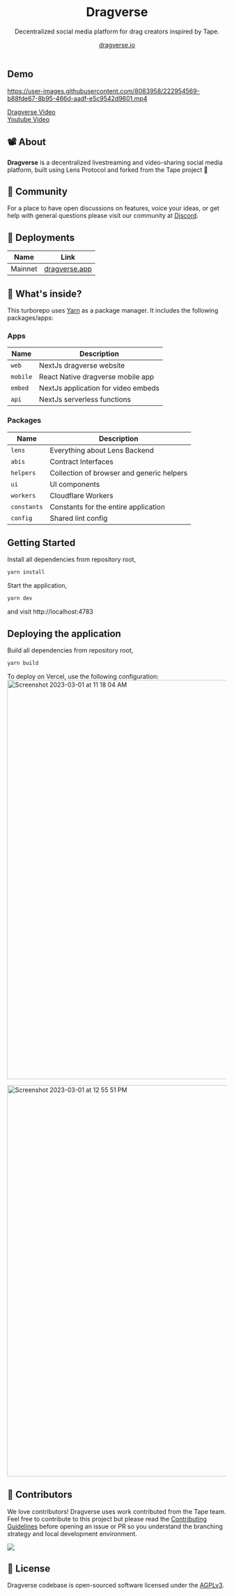 <div align="center">
    <h1>Dragverse</h1>
    <p>Decentralized social media platform for drag creators inspired by Tape.</p>
    <a href="https://dragverse.io">dragverse.io</a>
</div>
<br>

## Demo

https://user-images.githubusercontent.com/8083958/222954569-b88fde67-8b95-466d-aadf-e5c9542d9601.mp4

[Dragverse Video](https://dragverse.app/watch/0x70a8-0x01)  
[Youtube Video](https://youtu.be/65LG2dkBcBI)

## 📽️ About

**Dragverse** is a decentralized livestreaming and video-sharing social media platform, built using Lens Protocol and forked from the Tape project 🌿

## 💪 Community

For a place to have open discussions on features, voice your ideas, or get help with general questions please visit our community at [Discord](https://discord.gg/TbjTTgTh).

## 🚢 Deployments

| Name    | Link                                   |
| ------- | -------------------------------------- |
| Mainnet | [dragverse.app](https://dragverse.app) |

## 🔭 What's inside?

This turborepo uses [Yarn](https://classic.yarnpkg.com/) as a package manager. It includes the following packages/apps:

### Apps

| Name     | Description                              |
| -------- | -----------------------------------      |
| `web`    | NextJs dragverse website                 |
| `mobile` | React Native dragverse mobile app        |
| `embed`  | NextJs application for video embeds      |
| `api`    | NextJs serverless functions              |

### Packages

| Name        | Description                               |
| ----------- | ----------------------------------------- |
| `lens`      | Everything about Lens Backend             |
| `abis`      | Contract Interfaces                       |
| `helpers`   | Collection of browser and generic helpers |
| `ui`        | UI components                             |
| `workers`   | Cloudflare Workers                        |
| `constants` | Constants for the entire application      |
| `config`    | Shared lint config                        |

## Getting Started

Install all dependencies from repository root,

```bash
yarn install
```

Start the application,

```bash
yarn dev
```

and visit http://localhost:4783

## Deploying the application

Build all dependencies from repository root,

```bash
yarn build
```

To deploy on Vercel, use the following configuration:
<img width="917" alt="Screenshot 2023-03-01 at 11 18 04 AM" src="https://user-images.githubusercontent.com/8083958/222251470-bf9be5f8-a172-4eac-930c-d7d557880787.png">

<img width="899" alt="Screenshot 2023-03-01 at 12 55 51 PM" src="https://user-images.githubusercontent.com/8083958/222251898-e8486738-a85e-4e35-99f4-781da701468c.png">

## 🤝 Contributors

We love contributors! Dragverse uses work contributed from the Tape team. Feel free to contribute to this project but please read the [Contributing Guidelines](CONTRIBUTING.md) before opening an issue or PR so you understand the branching strategy and local development environment.

<a href="https://github.com/dragverse/marsha-v2/graphs/contributors">
  <img src="https://contrib.rocks/image?repo=dragverse/marsha-v2" />
</a>

## 📜 License

Dragverse codebase is open-sourced software licensed under the [AGPLv3](LICENSE).
